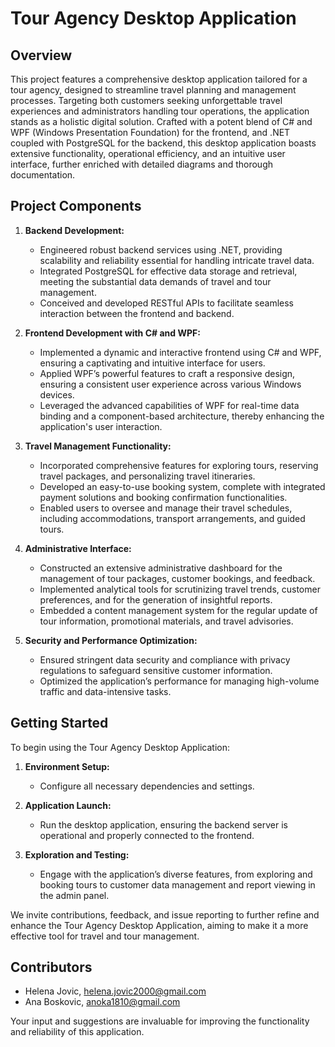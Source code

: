 # Tour Agency Desktop Application

## Overview

This project features a comprehensive desktop application tailored for a tour agency, designed to streamline travel planning and management processes. Targeting both customers seeking unforgettable travel experiences and administrators handling tour operations, the application stands as a holistic digital solution. Crafted with a potent blend of C# and WPF (Windows Presentation Foundation) for the frontend, and .NET coupled with PostgreSQL for the backend, this desktop application boasts extensive functionality, operational efficiency, and an intuitive user interface, further enriched with detailed diagrams and thorough documentation.

## Project Components

1. **Backend Development:**
   - Engineered robust backend services using .NET, providing scalability and reliability essential for handling intricate travel data.
   - Integrated PostgreSQL for effective data storage and retrieval, meeting the substantial data demands of travel and tour management.
   - Conceived and developed RESTful APIs to facilitate seamless interaction between the frontend and backend.

2. **Frontend Development with C# and WPF:**
   - Implemented a dynamic and interactive frontend using C# and WPF, ensuring a captivating and intuitive interface for users.
   - Applied WPF’s powerful features to craft a responsive design, ensuring a consistent user experience across various Windows devices.
   - Leveraged the advanced capabilities of WPF for real-time data binding and a component-based architecture, thereby enhancing the application's user interaction.

3. **Travel Management Functionality:**
   - Incorporated comprehensive features for exploring tours, reserving travel packages, and personalizing travel itineraries.
   - Developed an easy-to-use booking system, complete with integrated payment solutions and booking confirmation functionalities.
   - Enabled users to oversee and manage their travel schedules, including accommodations, transport arrangements, and guided tours.

4. **Administrative Interface:**
   - Constructed an extensive administrative dashboard for the management of tour packages, customer bookings, and feedback.
   - Implemented analytical tools for scrutinizing travel trends, customer preferences, and for the generation of insightful reports.
   - Embedded a content management system for the regular update of tour information, promotional materials, and travel advisories.

5. **Security and Performance Optimization:**
   - Ensured stringent data security and compliance with privacy regulations to safeguard sensitive customer information.
   - Optimized the application’s performance for managing high-volume traffic and data-intensive tasks.

## Getting Started

To begin using the Tour Agency Desktop Application:

1. **Environment Setup:**
   - Configure all necessary dependencies and settings.

2. **Application Launch:**
   - Run the desktop application, ensuring the backend server is operational and properly connected to the frontend.

3. **Exploration and Testing:**
   - Engage with the application’s diverse features, from exploring and booking tours to customer data management and report viewing in the admin panel.

We invite contributions, feedback, and issue reporting to further refine and enhance the Tour Agency Desktop Application, aiming to make it a more effective tool for travel and tour management.

## Contributors

- Helena Jovic, [helena.jovic2000@gmail.com](mailto:helena.jovic2000@gmail.com)
- Ana Boskovic, [anoka1810@gmail.com](mailto:anoka1810@gmail.com)

Your input and suggestions are invaluable for improving the functionality and reliability of this application.
